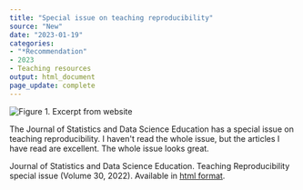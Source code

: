 ```yaml
---
title: "Special issue on teaching reproducibility"
source: "New"
date: "2023-01-19"
categories:
- "*Recommendation"
- 2023
- Teaching resources
output: html_document
page_update: complete
---
```


![Figure 1. Excerpt from website](http://www.pmean.com/new-images/23/teaching-reproducibility-01.png)

<div class="notes">

The Journal of Statistics and Data Science Education has a special issue on teaching reproducibility. I haven't read the whole issue, but the articles I have read are excellent. The whole issue looks great.

Journal of Statistics and Data Science Education. Teaching Reproducibility special issue (Volume 30, 2022). Available in [html format][jsd1].

[jsd1]: https://www.tandfonline.com/toc/ujse21/30/3

</div>
